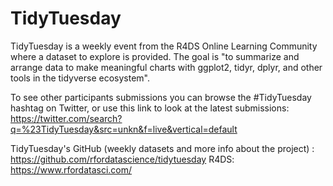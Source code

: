 # TidyTuesday

TidyTuesday is a weekly event from the R4DS Online Learning Community where a dataset to explore is provided. The goal is "to summarize and arrange data to make meaningful charts with ggplot2, tidyr, dplyr, and other tools in the tidyverse ecosystem".

To see other participants submissions you can browse the #TidyTuesday hashtag on Twitter, or use this link to look at the latest submissions:  
https://twitter.com/search?q=%23TidyTuesday&src=unkn&f=live&vertical=default

TidyTuesday's GitHub (weekly datasets and more info about the project) : https://github.com/rfordatascience/tidytuesday
R4DS: https://www.rfordatasci.com/
